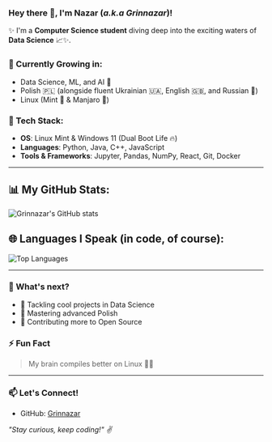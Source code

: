 ### Hey there 👋, I'm **Nazar** (*a.k.a Grinnazar*)!

✨ I'm a **Computer Science student** diving deep into the exciting waters of **Data Science** 📈✨.

### 🌱 Currently Growing in:

* Data Science, ML, and AI 🧠
* Polish 🇵🇱 (alongside fluent Ukrainian 🇺🇦, English 🇬🇧, and Russian 👀)
* Linux (Mint 🌿 & Manjaro 🐧)

### 🚀 Tech Stack:

* **OS**: Linux Mint & Windows 11 (Dual Boot Life 🔥)
* **Languages**: Python, Java, C++, JavaScript
* **Tools & Frameworks**: Jupyter, Pandas, NumPy, React, Git, Docker

---

## 📊 My GitHub Stats:

![Grinnazar's GitHub stats](https://github-readme-stats.vercel.app/api?username=Grinnazar\&count_private=true\&show_icons=true\&theme=tokyonight)

## 🌐 Languages I Speak (in code, of course):

![Top Languages](https://github-readme-stats.vercel.app/api/top-langs/?username=Grinnazar\&layout=compact\&theme=tokyonight)

---

### 🎯 What's next?

* 🔭 Tackling cool projects in Data Science
* 📖 Mastering advanced Polish
* 🎲 Contributing more to Open Source

### ⚡ Fun Fact

> My brain compiles better on Linux 🐧😄

---

### 📫 Let's Connect!

* GitHub: [Grinnazar](https://github.com/Grinnazar)

*"Stay curious, keep coding!" ✌️*
